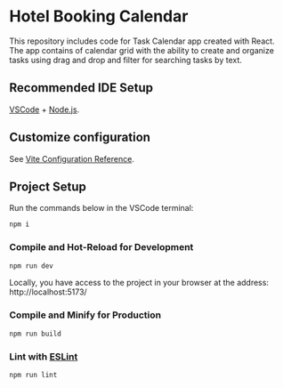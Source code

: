 # Hotel Booking Calendar

This repository includes code for Task Calendar app created with React. The app contains of calendar grid with the ability to create and organize tasks using drag and drop and filter for searching tasks by text. 

## Recommended IDE Setup

[VSCode](https://code.visualstudio.com/) + [Node.js](https://nodejs.org/en).

## Customize configuration

See [Vite Configuration Reference](https://vitejs.dev/config/).

## Project Setup

Run the commands below in the VSCode terminal:

```sh
npm i
```

### Compile and Hot-Reload for Development

```sh
npm run dev
```

Locally, you have access to the project in your browser at the address: http://localhost:5173/

### Compile and Minify for Production

```sh
npm run build
```

### Lint with [ESLint](https://eslint.org/)

```sh
npm run lint
```
